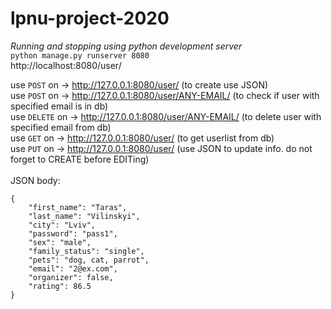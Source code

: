 # lpnu-project-2020
*Running and stopping using python development server*<br>
```python manage.py runserver 8080```<br>
http://localhost:8080/user/ <br>

use ```POST``` on -> http://127.0.0.1:8080/user/ (to create use JSON) <br>
use ```POST``` on -> http://127.0.0.1:8080/user/ANY-EMAIL/  (to check if user with specified email is in db) <br>
use ```DELETE``` on -> http://127.0.0.1:8080/user/ANY-EMAIL/ (to delete user with specified email from db) <br>
use ```GET``` on -> http://127.0.0.1:8080/user/ (to get userlist from db) <br>
use ```PUT``` on -> http://127.0.0.1:8080/user/ (use JSON to update info. do not forget to CREATE before EDITing) <br><br>
JSON body:
```
{
    "first_name": "Taras",
    "last_name": "Vilinskyi",
    "city": "Lviv",
    "password": "pass1",
    "sex": "male",
    "family_status": "single",
    "pets": "dog, cat, parrot",
    "email": "2@ex.com",
    "organizer": false,
    "rating": 86.5
}
```